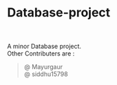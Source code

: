 # Database-project <br><br>
A minor Database project.<br>
Other Contributers are : <br>
> @ Mayurgaur <br>
> @ siddhu15798 
